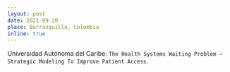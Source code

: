 ```yaml
---
layout: post
date: 2021-09-20
place: Barranquilla, Colombia
inline: true
---
```


Universidad Autónoma del Caribe: `The Health Systems Waiting Problem – Strategic Modeling To Improve Patient Access`.
